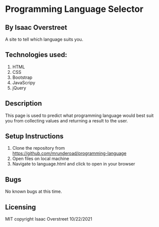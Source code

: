 # Programming Language Selector
## By Isaac Overstreet
A site to tell which language suits you.
## Technologies used:
1. HTML
2. CSS
3. Bootstrap
4. JavaScripy
5. jQuery

## Description
This page is used to predict what programming language would best suit you from collecting values and returning a result to the user.

## Setup Instructions
1. Clone the repository from https://github.com/mrunderoad/programming-language
2. Open files on local machine
3. Navigate to language.html and click to open in your browser

## Bugs
No known bugs at this time.

## Licensing
MIT copyright Isaac Overstreet 10/22/2021